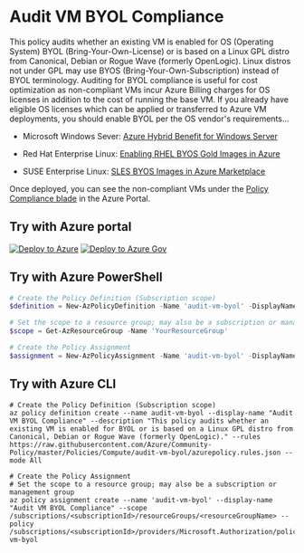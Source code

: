 # Audit VM BYOL Compliance

This policy audits whether an existing VM is enabled for OS (Operating System) BYOL (Bring-Your-Own-License) or is based on a Linux GPL distro from Canonical, Debian or Rogue Wave (formerly OpenLogic). Linux distros not under GPL may use BYOS (Bring-Your-Own-Subscription) instead of BYOL terminology. Auditing for BYOL compliance is useful for cost optimization as non-compliant VMs incur Azure Billing charges for OS licenses in addition to the cost of running the base VM. If you already have eligible OS licenses which can be applied or transferred to Azure VM deployments, you should enable BYOL per the OS vendor's requirements...

- Microsoft Windows Sever: [Azure Hybrid Benefit for Windows Server](https://docs.microsoft.com/azure/virtual-machines/windows/hybrid-use-benefit-licensing)

- Red Hat Enterprise Linux: [Enabling RHEL BYOS Gold Images in Azure](https://docs.microsoft.com/azure/virtual-machines/workloads/redhat/byos)

- SUSE Enterprise Linux: [SLES BYOS Images in Azure Marketplace](https://azuremarketplace.microsoft.com/marketplace/apps/suse.sles-byos)

Once deployed, you can see the non-compliant VMs under the [Policy Compliance blade](https://portal.azure.com/#blade/Microsoft_Azure_Policy/PolicyMenuBlade/Compliance) in the Azure Portal.

## Try with Azure portal

[![Deploy to Azure](http://azuredeploy.net/deploybutton.png)](https://portal.azure.com/?#blade/Microsoft_Azure_Policy/CreatePolicyDefinitionBlade/uri/https%3A%2F%2Fraw.githubusercontent.com%2FAzure%2FCommunity-Policy%2Fmaster%2FPolicies%2FCompute%2Faudit-vm-byol%2Fazurepolicy.json)
[![Deploy to Azure Gov](https://docs.microsoft.com/azure/governance/policy/media/deploy/deployGovbutton.png)](https://portal.azure.us/?#blade/Microsoft_Azure_Policy/CreatePolicyDefinitionBlade/uri/https%3A%2F%2Fraw.githubusercontent.com%2FAzure%2FCommunity-Policy%2Fmaster%2FPolicies%2FCompute%2Faudit-vm-byol%2Fazurepolicy.json)

## Try with Azure PowerShell

````powershell
# Create the Policy Definition (Subscription scope)
$definition = New-AzPolicyDefinition -Name 'audit-vm-byol' -DisplayName 'Audit VM BYOL Compliance' -description 'This policy audits whether an existing VM is enabled for OS BYOL or is based on a Linux GPL distro from Canonical, Debian or Rogue Wave (formerly OpenLogic).' -Policy 'https://raw.githubusercontent.com/Azure/Community-Policy/master/Policies/Compute/audit-vm-byol/azurepolicy.rules.json' -Mode All

# Set the scope to a resource group; may also be a subscription or management group
$scope = Get-AzResourceGroup -Name 'YourResourceGroup'

# Create the Policy Assignment
$assignment = New-AzPolicyAssignment -Name 'audit-vm-byol' -DisplayName 'Audit VM BYOL Compliance' -Scope $scope.ResourceId -PolicyDefinition $definition
````

## Try with Azure CLI

```cli
# Create the Policy Definition (Subscription scope)
az policy definition create --name audit-vm-byol --display-name "Audit VM BYOL Compliance" --description "This policy audits whether an existing VM is enabled for BYOL or is based on a Linux GPL distro from Canonical, Debian or Rogue Wave (formerly OpenLogic)." --rules https://raw.githubusercontent.com/Azure/Community-Policy/master/Policies/Compute/audit-vm-byol/azurepolicy.rules.json --mode All

# Create the Policy Assignment
# Set the scope to a resource group; may also be a subscription or management group
az policy assignment create --name 'audit-vm-byol' --display-name "Audit VM BYOL Compliance" --scope /subscriptions/<subscriptionId>/resourceGroups/<resourceGroupName> --policy /subscriptions/<subscriptionId>/providers/Microsoft.Authorization/policyDefinitions/audit-vm-byol
```
